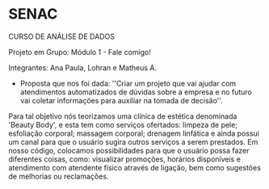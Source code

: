# SENAC
CURSO DE ANÁLISE DE DADOS

Projeto em Grupo: Módulo 1 - Fale comigo!

Integrantes: Ana Paula, Lohran e Matheus A.

- Proposta que nos foi dada:
''Criar um projeto que vai ajudar com atendimentos automatizados de dúvidas sobre a empresa e no futuro vai coletar informações para auxiliar na tomada de decisão''.

Para tal objetivo nós teorizamos uma clínica de estética denominada 'Beauty Body', e esta tem como serviços ofertados: limpeza de pele; esfoliação corporal; massagem 
corporal; drenagem linfática e ainda possui um canal para que o usuário sugira outros serviços a serem prestados.
Em nosso código, colocamos possibilidades para que o usuário possa fazer diferentes coisas, como: visualizar promoções, horários disponíveis e atendimento com atendente 
físico através de ligação, bem como sugestões de melhorias ou reclamações.

